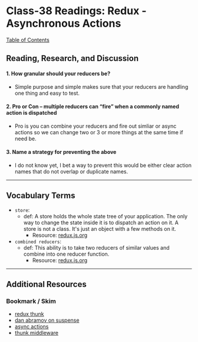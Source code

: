 # Class-38 Readings: Redux - Asynchronous Actions

[Table of Contents](README.md)  

## Reading, Research, and Discussion

#### 1. How granular should your reducers be?
- Simple purpose and simple makes sure that your reducers are handling one thing and easy to test.

#### 2. Pro or Con – multiple reducers can “fire” when a commonly named action is dispatched
- Pro is you can combine your reducers and fire out simliar or async actions so we can change two or 3 or more things at the same time if need be.

#### 3. Name a strategy for preventing the above
- I do not know yet, I bet a way to prevent this would be either clear action names that do not overlap or duplicate names. 


---

## Vocabulary Terms  

- `store`:  
    - def: A store holds the whole state tree of your application. The only way to change the state inside it is to dispatch an action on it. A store is not a class. It's just an object with a few methods on it.
        - Resource: [redux.js.org](https://redux.js.org/api/store)    
- `combined reducers`:  
    - def: This ability is to take two reducers of similar values and combine into one reducer function.  
        - Resource: [redux.js.org](https://redux.js.org/api/combinereducers)  

---

## Additional Resources  

### Bookmark / Skim  
- [redux thunk](https://www.youtube.com/watch?v=6g3g0Q_XVb4)  
- [dan abramov on suspense](https://redux.js.org/advanced/async-actions)  
- [async actions](https://github.com/reduxjs/redux-thunk)  
- [thunk middleware](https://www.digitalocean.com/community/tutorials/redux-redux-thunk)  